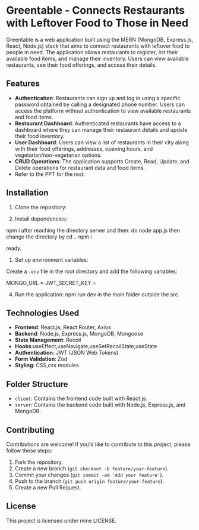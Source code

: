 
# Greentable - Connects Restaurants with Leftover Food to Those in Need

Greentable is a web application built using the MERN (MongoDB, Express.js, React, Node.js) stack that aims to connect restaurants with leftover food to people in need. The application allows restaurants to register, list their available food items, and manage their inventory. Users can view available restaurants, see their food offerings, and access their details.

## Features

- **Authentication**: Restaurants can sign up and log in using a specific password obtained by calling a designated phone number. Users can access the platform without authentication to view available restaurants and food items.
- **Restaurant Dashboard**: Authenticated restaurants have access to a dashboard where they can manage their restaurant details and update their food inventory.
- **User Dashboard**: Users can view a list of restaurants in their city along with their food offerings, addresses, opening hours, and vegetarian/non-vegetarian options.
- **CRUD Operations**: The application supports Create, Read, Update, and Delete operations for restaurant data and food items.
- Refer to the PPT for the rest.

## Installation

1. Clone the repository:



2. Install dependencies:

npm i
after reaching the directory server
and then: do node app.js
then change the directory by
 cd ..
 npm i
 
 ready.

1. Set up environment variables:

Create a `.env` file in the root directory and add the following variables:

MONGO_URL =
JWT_SECRET_KEY = 

4. Run the application: npm run dev in the main folder outside the src.


## Technologies Used

- **Frontend**: React.js, React Router, Axios
- **Backend**: Node.js, Express.js, MongoDB, Mongoose
- **State Management**: Recoil
- **Hooks**:useEffect,useNavigate,useSetRecoilState,useState
- **Authentication**: JWT (JSON Web Tokens)
- **Form Validation**: Zod
- **Styling**: CSS,css modules

## Folder Structure

- `client`: Contains the frontend code built with React.js.
- `server`: Contains the backend code built with Node.js, Express.js, and MongoDB.

## Contributing

Contributions are welcome! If you'd like to contribute to this project, please follow these steps:

1. Fork the repository.
2. Create a new branch (`git checkout -b feature/your-feature`).
3. Commit your changes (`git commit -am 'Add your feature'`).
4. Push to the branch (`git push origin feature/your-feature`).
5. Create a new Pull Request.

## License

This project is licensed under mine LICENSE.
